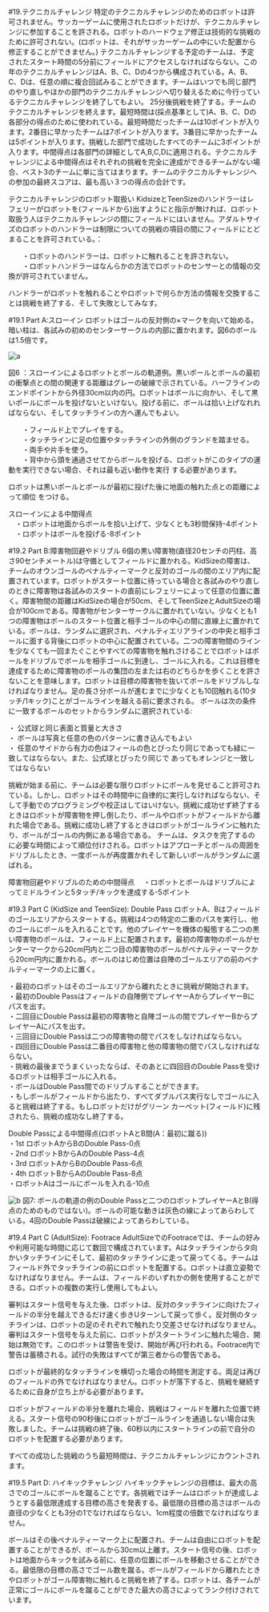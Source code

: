 #19.テクニカルチャレンジ
特定のテクニカルチャレンジのためのロボットは許可されません。サッカーゲームに使用されたロボットだけが、テクニカルチャレンジに参加することを許される。ロボットのハードウェア修正は技術的な挑戦のために許可されない。(ロボットは、それがサッカーゲームの中にいた配置から修正することができません。) テクニカルチャレンジする予定のチームは、予定されたスタート時間の5分前にフィールドにアクセスしなければならない。この年のテクニカルチャレンジはA、B、C、Dの4つから構成されている。A、B、C、Dは、任意の順に複合回試みることができます。チームはいつでも同じ部門のやり直しやほかの部門のテクニカルチャレンジへ切り替えるために今行っているテクニカルチャレンジを終了してもよい。
25分後挑戦を終了する。チームのテクニカルチャレンジを終えます。最短時間は(採点基準として)A、B、C、Dの各部分の得点のために使われている。最短時間だったチームは10ポイントが入ります。2番目に早かったチームは7ポイントが入ります。3番目に早かったチームは5ポイントが入ります。挑戦した部門で成功したすべてのチームに3ポイントが入ります。中間得点は各部門の詳細としてA,B,C,Dに適用される。テクニカルチャレンジによる中間得点はそれぞれの挑戦を完全に達成ができるチームがない場合、ベスト3のチームに単に当てはまります。チームのテクニカルチャレンジへの参加の最終スコアは、最も高い３つの得点の合計です。

テクニカルチャレンジのロボット取扱い
KidsizeとTeenSizeのハンドラーはレフェリーがロボットを(フィールドから)出すようにと指示が無ければ、ロボット取扱う人はテクニカルチャレンジの間にフィールドにはいません。アダルトサイズのロボットのハンドラーは制限についての挑戦の項目の間にフィールドにとどまることを許可されている。：

　　・ロボットのハンドラーは、ロボットに触れることを許されない。  
　　・ロボットハンドラーはなんらかの方法でロボットのセンサーとの情報の交換が許可されていません。  

ハンドラーがロボットを触れることやロボットで何らか方法の情報を交換することは挑戦を終了する、そして失敗としてみなす。

#19.1 Part A:スローイン
ロボットはゴールの反対側の×マークを向いて始める。暗い柱は、各試みの初めのセンターサークルの内部に置かれます。図6のボールは1.5倍です。

![a](https://cloud.githubusercontent.com/assets/6017087/2808948/086baf30-cd4f-11e3-8214-78518fafe986.png)

図6 ：スローインによるロボットとボールの軌道例。黒いポールとボールの最初の衝撃点との間の関連する距離はグレーの破線で示されている。ハーフラインのエンドポイントから外径30cm以内の円。ロボットはボールに向かい、そして黒いポールにボールを投げないといけない。投げる前に、ボールは拾い上げなれればならない、そしてタッチラインの方へ運んでもよい。

　　・フィールド上でプレイをする。  
　　・タッチラインに足の位置やタッチラインの外側のグランドを踏ませる。  
　　・両手や片手を使う。    
　　・背中から頭を通過させてからボールを投げる、ロボットがこのタイプの運動を実行できない場合、それは最も近い動作を実行      する必要があります。    

ロボットは黒いポールとボールが最初に投げた後に地面の触れた点との距離によって順位
をつける。

スローインによる中間得点  
　・ロボットは地面からボールを拾い上げて、少なくとも3秒間保持-4ポイント    
　・ロボットはボールを投げる-8ポイント   

#19.2 Part B:障害物回避やドリブル
6個の黒い障害物(直径20センチの円柱、高さ90センチメートル)は守備としてフィールドに置かれる。KidSizeの障害は、チームのオウンゴールのペナルティーマークと反対のゴールの間のエリア内に配置されています。ロボットがスタート位置に待っている場合と各試みのやり直しのときに障害物は各試みのスタートの直前にレフェリーによって任意の位置に置く。障害物間の距離はKidSizeの場合が50cm、そしてTeenSizeとAdultSizeの場合が100cmである。障害物がセンターサークルに置かれていない。少なくとも1つの障害物はボールのスタート位置と相手ゴールの中心の間に直線上に置かれている。ボールは、ランダムに選択され、ペナルティエリアラインの中央と相手ゴールに面する背後にロボットの中心に配置されている。二つの障害物間のラインを少なくても一回またぐことやすべての障害物を触れさけることでロボットはボールをドリブルでボールを相手ゴールに到達し、ゴールに入れる。これは目標を達成するために障害物のポールの集団の左または右のどちらかを歩くことを許さないことを意味します。ロボットは目標の障害物を抜いてボールをドリブルしなければなりません。足の長さ分ボールが進むまでに少なくとも10回触れる(10タッチ/1キック)ことがゴールラインを越える前に要求される。
ボールは次の条件に一致するボールのセットからランダムに選択されている:

・	公式球と同じ表面と質量と大きさ  
・	ボールは写真と任意の色のパターンに書き込んでもよい  
・	任意のサイドから有力の色はフィールの色とぴったり同じであっても緑に一致してはならない。また、公式球とぴったり同じで    あってもオレンジと一致してはならない  

挑戦が始まる前に、チームは必要な限りロボットにボールを見せること許可されている。しかし、ロボットはその時間中に自律的に実行しなければならない、そして手動でのプログラミングや校正はしてはいけない。挑戦に成功せず終了するときはロボットが障害物を押し倒したり、ボールやロボットがフィールドから離れた場合である。挑戦に成功し終了するときはロボットがゴールラインに触れたり、ボールがゴールの内側にある場合である。
チームは、タスクを完了するのに必要な時間によって順位付けされる。ロボットはアプローチとポールの周囲をドリブルしたとき、一度ポールが再度置かれそして新しいボールがランダムに選ばれる。

障害物回避やドリブルのための中間得点
　・ロボットとボールはドリブルによってミドルラインと5タッチ/キックを達成する-5ポイント


#19.3 Part C (KidSize and TeenSize): Double Pass
ロボットA、Bはフィールドのゴールエリアからスタートする。挑戦は4つの特定の二重のパスを実行し、他のゴールにボールを入れることです。他のプレイヤーを機体の擬態する二つの黒い障害物のポールは、フィールド上に配置されます。最初の障害物のポールがセンターマークから20cm円内と二つ目の障害物のポールがペナルティーマークから20cm円内に置かれる。ボールのはじめ位置は自陣のゴールエリアの前のペナルティーマークの上に置く。

・最初のロボットはそのゴールエリアから離れたときに挑戦が開始されます。    
・最初のDouble Passはフィールドの自陣側でプレイヤーAからプレイヤーBにパスを出す。  
・二回目にDouble Passは最初の障害物と自陣ゴールの間でプレイヤーBからプレイヤーAにパスを出す。  
・三回目にDouble Passは二つの障害物の間でパスをしなければならない。  
・四回目にDouble Passは二番目の障害物と他の障害物の間でパスしなければならない。  
・挑戦の最後までうまくいったならば、そのあとに四回目のDouble Passを受けるロボットは相手ゴールに入れる。  
・ボールはDouble Pass間でのドリブルすることができます。  
・もしボールがフィールドから出たり、すべてダブルパス実行なしでゴールに入ると挑戦は終了する。もしロボットだけがグリーン  カーペット(フィールド)に残されたら、挑戦の成功なし終了する。  

Double Passによる中間得点(ロボットAとB間(A：最初に蹴る))  
・1st ロボットAからBのDouble Pass-0点  
・2nd ロボットBからAのDouble Pass-4点  
・3rd ロボットAからBのDouble Pass-6点  
・4th ロボットBからAのDouble Pass-8点  
・ロボットAはゴールにボールを入れる-10点  

![b](https://cloud.githubusercontent.com/assets/6017087/2809007/edceaf84-cd52-11e3-8ec8-0258a8d1f867.png)
図7: ボールの軌道の例のDouble Passと二つのロボットプレイヤーAとB(得点のためのものではない)。ボールの可能な動きは灰色の線によってあらわしている。4回のDouble Passは破線によってあらわしている。

#19.4 Part C (AdultSize): Footrace
AdultSizeでのFootraceでは、チームの好みや利用可能な時間に応じて数回で構成されています。Aはタッチラインからタ向かいタッチラインにそして、最初のタッチラインに走って戻ってくる。チームはフィールド外でタッチラインの前にロボットを配置する。ロボットは直立姿勢でなければなりません。チームは、フィールドのいずれかの側を使用することができる。ロボットの複数の実行し使用してもよい。

審判はスタート信号を与えた後、ロボットは、反対のタッチラインに向けたフィールドの半分を越えできるだけ速く歩きUターンして戻って歩く。反対側のタッチラインは、ロボットの足のそれぞれで触れたり交差させなければなりません。審判はスタート信号を与えた前に、ロボットがスタートラインに触れた場合、開始は無効です。このロボットは警告を受け、開始が再び行われる。Footrace内で警告は蓄積される。試行の失敗はすべてが第三者からの警告である。

ロボットが最終的なタッチラインを横切った場合の時間を測定する。両足は再びのフィールドの外でなければなりません。ロボットが落下すると、挑戦を継続するために自身が立ち上がる必要があります。

ロボットがフィールドの半分を離れた場合、挑戦はフィールドを離れた位置で終える。スタート信号の90秒後にロボットがゴールラインを通過しない場合は失敗しました。チームは挑戦の終了後、60秒以内にスタートラインの前で自分のロボットを配置する必要があります。

すべての成功した挑戦のうち最短時間は、テクニカルチャレンジにカウントされます。

#19.5 Part D: ハイキックチャレンジ
ハイキックチャレンジの目標は、最大の高さでのゴールにボールを蹴ることです。各挑戦ではチームはロボットが達成しようとする最低限達成する目標の高さを発表する。最低限の目標の高さはボールの直径の少なくとも3分の1でなければならない、1cm程度の倍数でなければなりません。

ボールはその後ペナルティーマーク上に配置され、チームは自由にロボットを配置することができるが、ボールから30cm以上離す。スタート信号の後、ロボットは地面からキックを試みる前に、任意の位置にボールを移動させることができる。最低限の目標の高さでゴール数を蹴る。ボールがフィールドから離れたときやロボットがゴール障害物に触れると挑戦を終了する。ロボットは、各チームが正常にゴールにボールを蹴ることができた最大の高さによってランク付けされています。

